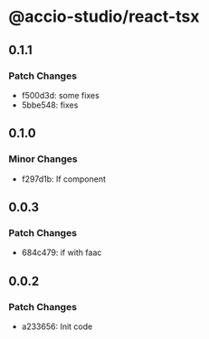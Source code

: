 # @accio-studio/react-tsx

## 0.1.1

### Patch Changes

- f500d3d: some fixes
- 5bbe548: fixes

## 0.1.0

### Minor Changes

- f297d1b: If component

## 0.0.3

### Patch Changes

- 684c479: if with faac

## 0.0.2

### Patch Changes

- a233656: Init code
